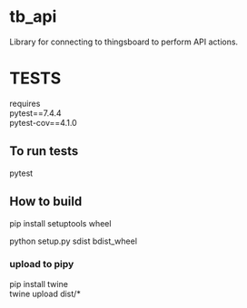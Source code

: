 # tb_api
Library for connecting to thingsboard to perform API actions. 

# TESTS
requires<br>
pytest==7.4.4<br>
pytest-cov==4.1.0<br>

## To run tests
pytest


## How to build
pip install setuptools wheel<br>

python setup.py sdist bdist_wheel<br>

### upload to pipy
pip install twine<br>
twine upload dist/*<br>